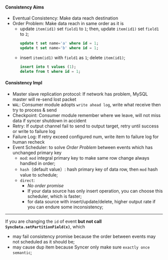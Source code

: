
#### Consistency Aims

- Eventual Consistency: Make data reach destination
- Order Problem: Make data reach in same order as it is
    - update `item(id1)` set `field1` to `1`; then, update `item(id1)` set `field1` to `2`;
        ```sql
      update t set name='a' where id = 1;
      update t set name='b' where id = 1;
        ```
    - insert `item(id1)` with `field1` as `1`; delete `item(id1)`;
        ```sql
      insert into t values (1);
      delete from t where id = 1;
        ```
#### Consistency Impl

- Master slave replication protocol: If network has problem, MySQL master will re-send lost packet
- `WAL`: Consumer module adopts `write ahead log`, write what receive then try to process & send
- Checkpoint: Consumer module remember where we leave, will not miss data if syncer shutdown in accident
- Retry: If output channel fail to send to output target, retry until success or write to failure log
- Failure Log: If retry exceed configured num, write item to failure log for human recheck
- Event Scheduler: to solve *Order Problem* between events which has unchanged primary key
    - `mod`: `mod` integral primary key to make same row change always handled in order;
    - `hash`（default value）: hash primary key of data row, then `mod` hash value to schedule;
    - `direct`:
        - *No order promise*
        - If your data source has only insert operation, you can choose this scheduler, which is faster;
        - for data source with insert/update/delete, higher output rate if you can endure some inconsistency;

---

If you are changing the `id` of event **but not call `SyncData.setPartitionField(x)`**, which
- may fail consistency promise because the order between events may not scheduled as it should be;
- may cause dup item because Syncer only make sure `exactly once semantic`;
